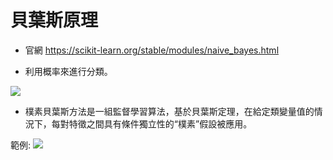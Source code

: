 # 貝葉斯原理

- 官網 https://scikit-learn.org/stable/modules/naive_bayes.html

- 利用概率來進行分類。

 <img src="http://chart.googleapis.com/chart?cht=tx&chl= P(y | x_1, \dots, x_n) = \frac{P(y) P(x_1, \dots, x_n | y)}{P(x_1, \dots, x_n)}" style="border:none;"> 
 
 
- 樸素貝葉斯方法是一組監督學習算法，基於貝葉斯定理，在給定類變量值的情況下，每對特徵之間具有條件獨立性的“樸素”假設被應用。


範例:
 <img src="樸素貝葉斯範例.jpeg" style="border:none;"> 
